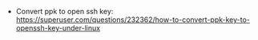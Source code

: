 - Convert ppk to open ssh key: https://superuser.com/questions/232362/how-to-convert-ppk-key-to-openssh-key-under-linux
